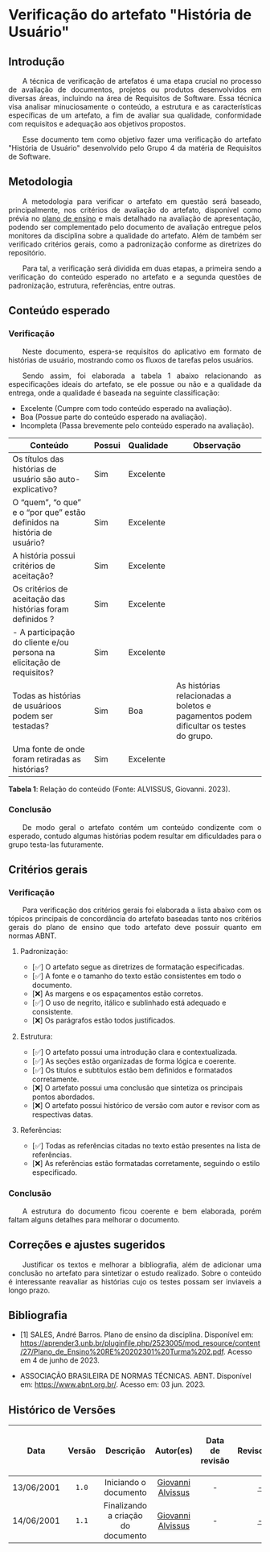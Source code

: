 <div class="body">

# Verificação do artefato "História de Usuário"

## Introdução

<div align="justify">

&emsp;&emsp;A técnica de verificação de artefatos é uma etapa crucial no processo de avaliação de documentos, projetos ou produtos desenvolvidos em diversas áreas, incluindo na área de Requisitos de Software. Essa técnica visa analisar minuciosamente o conteúdo, a estrutura e as características específicas de um artefato, a fim de avaliar sua qualidade, conformidade com requisitos e adequação aos objetivos propostos.

&emsp;&emsp;Esse documento tem como objetivo fazer uma verificação do artefato "História de Usuário" desenvolvido pelo Grupo 4 da matéria de Requisitos de Software.

</div>

## Metodologia

<div align="justify">

&emsp;&emsp;A metodologia para verificar o artefato em questão será baseado, principalmente, nos critérios de avaliação do artefato, disponível como prévia no [plano de ensino](https://aprender3.unb.br/pluginfile.php/2523005/mod_resource/content/31/Plano_de_Ensino%20RE%20202301%20Turma%202.pdf) e mais detalhado na avaliação de apresentação, podendo ser complementado pelo documento de avaliação entregue pelos monitores da disciplina sobre a qualidade do artefato. Além de também ser verificado critérios gerais, como a padronização conforme as diretrizes do repositório.

&emsp;&emsp;Para tal, a verificação será dividida em duas etapas, a primeira sendo a verificação do conteúdo esperado no artefato e a segunda questões de padronização, estrutura, referências, entre outras.

</div>

## Conteúdo esperado

### Verificação

<div align="justify">

&emsp;&emsp;Neste documento, espera-se requisitos do aplicativo em formato de histórias de usuário, mostrando como os fluxos de tarefas pelos usuários. 

&emsp;&emsp;Sendo assim, foi elaborada a tabela 1 abaixo relacionando as especificações ideais do artefato, se ele possue ou não e a qualidade da entrega, onde a qualidade é baseada na seguinte classificação:

- Excelente (Cumpre com todo conteúdo esperado na avaliação).
- Boa (Possue parte do conteúdo esperado na avaliação).
- Incompleta (Passa brevemente pelo conteúdo esperado na avaliação).

</div>

| Conteúdo | Possui | Qualidade | Observação |
| - | - | - | - |
| Os títulos das histórias de usuário são auto-explicativo? | Sim | Excelente |  |
| O “quem”, “o que” e o “por que” estão definidos na história de usuário? | Sim | Excelente |  |
| A história possui critérios de aceitação? | Sim | Excelente | |
| Os critérios de aceitação das histórias foram definidos ? | Sim | Excelente | |
| - A participação do cliente e/ou persona na elicitação de requisitos? | Sim | Excelente | |
| Todas as histórias de usuárioos podem ser testadas? | Sim | Boa | As histórias relacionadas a boletos e pagamentos podem dificultar os testes do grupo. |
| Uma fonte de onde foram retiradas as histórias? | Sim | Excelente | |

<b>Tabela 1</b>: Relação do conteúdo (Fonte: ALVISSUS, Giovanni. 2023).

### Conclusão

<div align="justify">

&emsp;&emsp;De modo geral o artefato contém um conteúdo condizente com o esperado, contudo algumas histórias podem resultar em dificuldades para o grupo testa-las futuramente.

</div>

## Critérios gerais

### Verificação

<div align="justify">

&emsp;&emsp;Para verificação dos critérios gerais foi elaborada a lista abaixo com os tópicos principais de concordância do artefato baseadas tanto nos critérios gerais do plano de ensino que todo artefato deve possuir quanto em normas ABNT.

</div>

1. Padronização:
   - [✅] O artefato segue as diretrizes de formatação especificadas.
   - [✅] A fonte e o tamanho do texto estão consistentes em todo o documento.
   - [❌] As margens e os espaçamentos estão corretos.
   - [✅] O uso de negrito, itálico e sublinhado está adequado e consistente.
   - [❌] Os parágrafos estão todos justificados.

2. Estrutura:
   - [✅] O artefato possui uma introdução clara e contextualizada.
   - [✅] As seções estão organizadas de forma lógica e coerente.
   - [✅] Os títulos e subtítulos estão bem definidos e formatados corretamente.
   - [❌] O artefato possui uma conclusão que sintetiza os principais pontos abordados.
   - [❌] O artefato possui histórico de versão com autor e revisor com as respectivas datas.

3. Referências:
   - [✅] Todas as referências citadas no texto estão presentes na lista de referências.
   - [❌] As referências estão formatadas corretamente, seguindo o estilo especificado.

### Conclusão

<div align="justify">

&emsp;&emsp;A estrutura do documento ficou coerente e bem elaborada, porém faltam alguns detalhes para melhorar o documento.

</div>

## Correções e ajustes sugeridos

<div align="justify">

&emsp;&emsp;Justificar os textos e melhorar a bibliografia, além de adicionar uma conclusão no artefato para sintetizar o estudo realizado. Sobre o conteúdo é interessante reavaliar as histórias cujo os testes possam ser inviaveis a longo prazo.

</div>

## Bibliografia

- [1] SALES, André Barros. Plano de ensino da disciplina. Disponível em: https://aprender3.unb.br/pluginfile.php/2523005/mod_resource/content/27/Plano_de_Ensino%20RE%20202301%20Turma%202.pdf. Acesso em 4 de junho de 2023.

- ASSOCIAÇÃO BRASILEIRA DE NORMAS TÉCNICAS. ABNT. Disponível em: <https://www.abnt.org.br/>. Acesso em: 03 jun. 2023.


## Histórico de Versões

| <p align="center">Data</p> | <p align="center">Versão</p> | <p align="center">Descrição</p> | <p align="center">Autor(es)</p> | <p align="center">Data de revisão</p> | <p align="center">Revisor(es)</p> |
| :-: | :-: | :-: | :-: | :-: | :-: |
| 13/06/2001 | `1.0` | Iniciando o documento | [Giovanni Alvissus](github.com/giovanni1106) | - | [-](-) |
| 14/06/2001 | `1.1` | Finalizando a criação do documento | [Giovanni Alvissus](github.com/giovanni1106) | - | [-](-) |

</div>